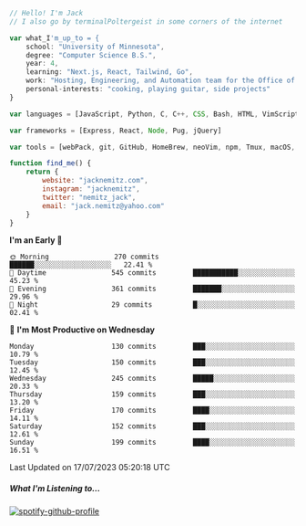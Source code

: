 ```javascript
// Hello! I'm Jack
// I also go by terminalPoltergeist in some corners of the internet

var what_I'm_up_to = {
    school: "University of Minnesota",
    degree: "Computer Science B.S.",
    year: 4,
    learning: "Next.js, React, Tailwind, Go",
    work: "Hosting, Engineering, and Automation team for the Office of Information Technology at UMN",
    personal-interests: "cooking, playing guitar, side projects"
}

var languages = [JavaScript, Python, C, C++, CSS, Bash, HTML, VimScript]

var frameworks = [Express, React, Node, Pug, jQuery]

var tools = [webPack, git, GitHub, HomeBrew, neoVim, npm, Tmux, macOS, Ubuntu, Docker, Nginx]

function find_me() {
    return {
        website: "jacknemitz.com",
        instagram: "jacknemitz",
        twitter: "nemitz_jack",
        email: "jack.nemitz@yahoo.com"
    }
}
```

<!--START_SECTION:waka-->
**I'm an Early 🐤** 

```text
🌞 Morning                270 commits         ██████░░░░░░░░░░░░░░░░░░░   22.41 % 
🌆 Daytime                545 commits         ███████████░░░░░░░░░░░░░░   45.23 % 
🌃 Evening                361 commits         ███████░░░░░░░░░░░░░░░░░░   29.96 % 
🌙 Night                  29 commits          █░░░░░░░░░░░░░░░░░░░░░░░░   02.41 % 
```
📅 **I'm Most Productive on Wednesday** 

```text
Monday                   130 commits         ███░░░░░░░░░░░░░░░░░░░░░░   10.79 % 
Tuesday                  150 commits         ███░░░░░░░░░░░░░░░░░░░░░░   12.45 % 
Wednesday                245 commits         █████░░░░░░░░░░░░░░░░░░░░   20.33 % 
Thursday                 159 commits         ███░░░░░░░░░░░░░░░░░░░░░░   13.20 % 
Friday                   170 commits         ████░░░░░░░░░░░░░░░░░░░░░   14.11 % 
Saturday                 152 commits         ███░░░░░░░░░░░░░░░░░░░░░░   12.61 % 
Sunday                   199 commits         ████░░░░░░░░░░░░░░░░░░░░░   16.51 % 
```



 Last Updated on 17/07/2023 05:20:18 UTC
<!--END_SECTION:waka-->

##### What I'm Listening to...

[![spotify-github-profile](https://spotify-github-profile.vercel.app/api/view?uid=jack.nemitz&cover_image=true&show_offline=true&bar_color=53b14f&bar_color_cover=false&background_color=121212FF)](https://spotify-github-profile.vercel.app/api/view?uid=jack.nemitz&redirect=true)

